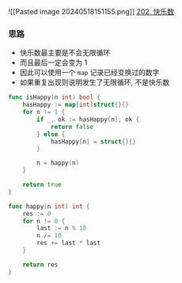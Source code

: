 ![[Pasted image 20240518151155.png]]
[202. 快乐数](https://leetcode.cn/problems/happy-number/)

### 思路
- 快乐数最主要是不会无限循环
- 而且最后一定会变为 1
- 因此可以使用一个 `map` 记录已经变换过的数字
- 如果重复出现则说明发生了无限循环, 不是快乐数

```go
func isHappy(n int) bool {
	hasHappy := map[int]struct{}{}
	for n != 1 {
		if _, ok := hasHappy[n]; ok {
			return false
		} else {
			hasHappy[n] = struct{}{}
		}

		n = happy(n)
	}

	return true
}

func happy(n int) int {
	res := 0
	for n != 0 {
		last := n % 10
		n /= 10
		res += last * last
	}

	return res
}
```